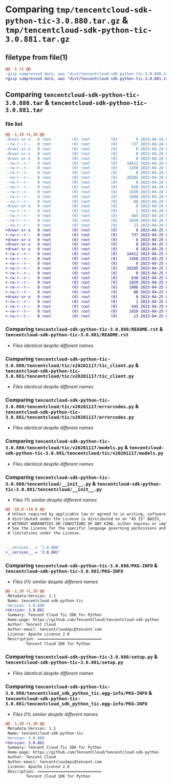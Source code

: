 # Comparing `tmp/tencentcloud-sdk-python-tic-3.0.880.tar.gz` & `tmp/tencentcloud-sdk-python-tic-3.0.881.tar.gz`

## filetype from file(1)

```diff
@@ -1 +1 @@
-gzip compressed data, was "dist/tencentcloud-sdk-python-tic-3.0.880.tar", last modified: Mon Apr 24 03:39:59 2023, max compression
+gzip compressed data, was "dist/tencentcloud-sdk-python-tic-3.0.881.tar", last modified: Tue Apr 25 00:57:44 2023, max compression
```

## Comparing `tencentcloud-sdk-python-tic-3.0.880.tar` & `tencentcloud-sdk-python-tic-3.0.881.tar`

### file list

```diff
@@ -1,19 +1,19 @@
-drwxr-xr-x   0 root         (0) root         (0)        0 2023-04-24 03:39:59.000000 tencentcloud-sdk-python-tic-3.0.880/
--rw-r--r--   0 root         (0) root         (0)      737 2023-04-24 03:39:58.000000 tencentcloud-sdk-python-tic-3.0.880/README.rst
-drwxr-xr-x   0 root         (0) root         (0)        0 2023-04-24 03:39:59.000000 tencentcloud-sdk-python-tic-3.0.880/tencentcloud/
-drwxr-xr-x   0 root         (0) root         (0)        0 2023-04-24 03:39:59.000000 tencentcloud-sdk-python-tic-3.0.880/tencentcloud/tic/
-drwxr-xr-x   0 root         (0) root         (0)        0 2023-04-24 03:39:59.000000 tencentcloud-sdk-python-tic-3.0.880/tencentcloud/tic/v20201117/
--rw-r--r--   0 root         (0) root         (0)    14412 2023-04-24 03:39:58.000000 tencentcloud-sdk-python-tic-3.0.880/tencentcloud/tic/v20201117/tic_client.py
--rw-r--r--   0 root         (0) root         (0)     1450 2023-04-24 03:39:58.000000 tencentcloud-sdk-python-tic-3.0.880/tencentcloud/tic/v20201117/errorcodes.py
--rw-r--r--   0 root         (0) root         (0)        0 2023-04-24 03:39:58.000000 tencentcloud-sdk-python-tic-3.0.880/tencentcloud/tic/v20201117/__init__.py
--rw-r--r--   0 root         (0) root         (0)    28285 2023-04-24 03:39:58.000000 tencentcloud-sdk-python-tic-3.0.880/tencentcloud/tic/v20201117/models.py
--rw-r--r--   0 root         (0) root         (0)        0 2023-04-24 03:39:58.000000 tencentcloud-sdk-python-tic-3.0.880/tencentcloud/tic/__init__.py
--rw-r--r--   0 root         (0) root         (0)      630 2023-04-24 03:39:58.000000 tencentcloud-sdk-python-tic-3.0.880/tencentcloud/__init__.py
--rw-r--r--   0 root         (0) root         (0)     1659 2023-04-24 03:39:59.000000 tencentcloud-sdk-python-tic-3.0.880/PKG-INFO
--rw-r--r--   0 root         (0) root         (0)     1006 2023-04-24 03:39:58.000000 tencentcloud-sdk-python-tic-3.0.880/setup.py
--rw-r--r--   0 root         (0) root         (0)       88 2023-04-24 03:39:59.000000 tencentcloud-sdk-python-tic-3.0.880/setup.cfg
-drwxr-xr-x   0 root         (0) root         (0)        0 2023-04-24 03:39:59.000000 tencentcloud-sdk-python-tic-3.0.880/tencentcloud_sdk_python_tic.egg-info/
--rw-r--r--   0 root         (0) root         (0)        1 2023-04-24 03:39:59.000000 tencentcloud-sdk-python-tic-3.0.880/tencentcloud_sdk_python_tic.egg-info/dependency_links.txt
--rw-r--r--   0 root         (0) root         (0)      445 2023-04-24 03:39:59.000000 tencentcloud-sdk-python-tic-3.0.880/tencentcloud_sdk_python_tic.egg-info/SOURCES.txt
--rw-r--r--   0 root         (0) root         (0)     1659 2023-04-24 03:39:59.000000 tencentcloud-sdk-python-tic-3.0.880/tencentcloud_sdk_python_tic.egg-info/PKG-INFO
--rw-r--r--   0 root         (0) root         (0)       13 2023-04-24 03:39:59.000000 tencentcloud-sdk-python-tic-3.0.880/tencentcloud_sdk_python_tic.egg-info/top_level.txt
+drwxr-xr-x   0 root         (0) root         (0)        0 2023-04-25 00:57:44.000000 tencentcloud-sdk-python-tic-3.0.881/
+-rw-r--r--   0 root         (0) root         (0)      737 2023-04-25 00:57:44.000000 tencentcloud-sdk-python-tic-3.0.881/README.rst
+drwxr-xr-x   0 root         (0) root         (0)        0 2023-04-25 00:57:44.000000 tencentcloud-sdk-python-tic-3.0.881/tencentcloud/
+drwxr-xr-x   0 root         (0) root         (0)        0 2023-04-25 00:57:44.000000 tencentcloud-sdk-python-tic-3.0.881/tencentcloud/tic/
+drwxr-xr-x   0 root         (0) root         (0)        0 2023-04-25 00:57:44.000000 tencentcloud-sdk-python-tic-3.0.881/tencentcloud/tic/v20201117/
+-rw-r--r--   0 root         (0) root         (0)    14412 2023-04-25 00:57:44.000000 tencentcloud-sdk-python-tic-3.0.881/tencentcloud/tic/v20201117/tic_client.py
+-rw-r--r--   0 root         (0) root         (0)     1450 2023-04-25 00:57:44.000000 tencentcloud-sdk-python-tic-3.0.881/tencentcloud/tic/v20201117/errorcodes.py
+-rw-r--r--   0 root         (0) root         (0)        0 2023-04-25 00:57:44.000000 tencentcloud-sdk-python-tic-3.0.881/tencentcloud/tic/v20201117/__init__.py
+-rw-r--r--   0 root         (0) root         (0)    28285 2023-04-25 00:57:44.000000 tencentcloud-sdk-python-tic-3.0.881/tencentcloud/tic/v20201117/models.py
+-rw-r--r--   0 root         (0) root         (0)        0 2023-04-25 00:57:44.000000 tencentcloud-sdk-python-tic-3.0.881/tencentcloud/tic/__init__.py
+-rw-r--r--   0 root         (0) root         (0)      630 2023-04-25 00:57:44.000000 tencentcloud-sdk-python-tic-3.0.881/tencentcloud/__init__.py
+-rw-r--r--   0 root         (0) root         (0)     1659 2023-04-25 00:57:44.000000 tencentcloud-sdk-python-tic-3.0.881/PKG-INFO
+-rw-r--r--   0 root         (0) root         (0)     1006 2023-04-25 00:57:44.000000 tencentcloud-sdk-python-tic-3.0.881/setup.py
+-rw-r--r--   0 root         (0) root         (0)       88 2023-04-25 00:57:44.000000 tencentcloud-sdk-python-tic-3.0.881/setup.cfg
+drwxr-xr-x   0 root         (0) root         (0)        0 2023-04-25 00:57:44.000000 tencentcloud-sdk-python-tic-3.0.881/tencentcloud_sdk_python_tic.egg-info/
+-rw-r--r--   0 root         (0) root         (0)        1 2023-04-25 00:57:44.000000 tencentcloud-sdk-python-tic-3.0.881/tencentcloud_sdk_python_tic.egg-info/dependency_links.txt
+-rw-r--r--   0 root         (0) root         (0)      445 2023-04-25 00:57:44.000000 tencentcloud-sdk-python-tic-3.0.881/tencentcloud_sdk_python_tic.egg-info/SOURCES.txt
+-rw-r--r--   0 root         (0) root         (0)     1659 2023-04-25 00:57:44.000000 tencentcloud-sdk-python-tic-3.0.881/tencentcloud_sdk_python_tic.egg-info/PKG-INFO
+-rw-r--r--   0 root         (0) root         (0)       13 2023-04-25 00:57:44.000000 tencentcloud-sdk-python-tic-3.0.881/tencentcloud_sdk_python_tic.egg-info/top_level.txt
```

### Comparing `tencentcloud-sdk-python-tic-3.0.880/README.rst` & `tencentcloud-sdk-python-tic-3.0.881/README.rst`

 * *Files identical despite different names*

### Comparing `tencentcloud-sdk-python-tic-3.0.880/tencentcloud/tic/v20201117/tic_client.py` & `tencentcloud-sdk-python-tic-3.0.881/tencentcloud/tic/v20201117/tic_client.py`

 * *Files identical despite different names*

### Comparing `tencentcloud-sdk-python-tic-3.0.880/tencentcloud/tic/v20201117/errorcodes.py` & `tencentcloud-sdk-python-tic-3.0.881/tencentcloud/tic/v20201117/errorcodes.py`

 * *Files identical despite different names*

### Comparing `tencentcloud-sdk-python-tic-3.0.880/tencentcloud/tic/v20201117/models.py` & `tencentcloud-sdk-python-tic-3.0.881/tencentcloud/tic/v20201117/models.py`

 * *Files identical despite different names*

### Comparing `tencentcloud-sdk-python-tic-3.0.880/tencentcloud/__init__.py` & `tencentcloud-sdk-python-tic-3.0.881/tencentcloud/__init__.py`

 * *Files 1% similar despite different names*

```diff
@@ -10,8 +10,8 @@
 # Unless required by applicable law or agreed to in writing, software
 # distributed under the License is distributed on an "AS IS" BASIS,
 # WITHOUT WARRANTIES OR CONDITIONS OF ANY KIND, either express or implied.
 # See the License for the specific language governing permissions and
 # limitations under the License.
 
 
-__version__ = '3.0.880'
+__version__ = '3.0.881'
```

### Comparing `tencentcloud-sdk-python-tic-3.0.880/PKG-INFO` & `tencentcloud-sdk-python-tic-3.0.881/PKG-INFO`

 * *Files 0% similar despite different names*

```diff
@@ -1,10 +1,10 @@
 Metadata-Version: 1.1
 Name: tencentcloud-sdk-python-tic
-Version: 3.0.880
+Version: 3.0.881
 Summary: Tencent Cloud Tic SDK for Python
 Home-page: https://github.com/TencentCloud/tencentcloud-sdk-python
 Author: Tencent Cloud
 Author-email: tencentcloudapi@tencent.com
 License: Apache License 2.0
 Description: ============================
         Tencent Cloud SDK for Python
```

### Comparing `tencentcloud-sdk-python-tic-3.0.880/setup.py` & `tencentcloud-sdk-python-tic-3.0.881/setup.py`

 * *Files identical despite different names*

### Comparing `tencentcloud-sdk-python-tic-3.0.880/tencentcloud_sdk_python_tic.egg-info/PKG-INFO` & `tencentcloud-sdk-python-tic-3.0.881/tencentcloud_sdk_python_tic.egg-info/PKG-INFO`

 * *Files 0% similar despite different names*

```diff
@@ -1,10 +1,10 @@
 Metadata-Version: 1.1
 Name: tencentcloud-sdk-python-tic
-Version: 3.0.880
+Version: 3.0.881
 Summary: Tencent Cloud Tic SDK for Python
 Home-page: https://github.com/TencentCloud/tencentcloud-sdk-python
 Author: Tencent Cloud
 Author-email: tencentcloudapi@tencent.com
 License: Apache License 2.0
 Description: ============================
         Tencent Cloud SDK for Python
```

